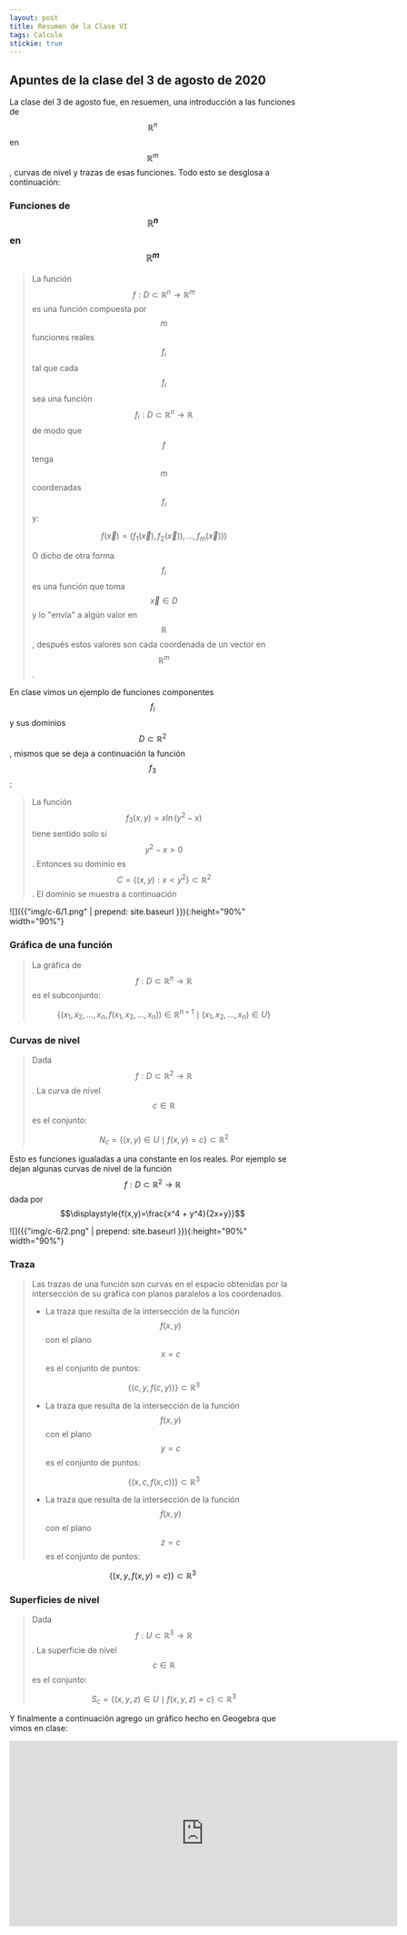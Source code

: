 ```yaml
---
layout: post
title: Resumen de la Clase VI
tags: Calculo 
stickie: true
---
```


## Apuntes de la clase del 3 de agosto de 2020


La clase del 3 de agosto fue, en resuemen, una introducción a las funciones de $$\mathbb{R}^n$$ en $$\mathbb{R}^m$$, curvas
de nivel y trazas de esas funciones. Todo esto se desglosa a continuación:

### Funciones de $$\mathbb{R}^n$$ en $$\mathbb{R}^m$$

> La función $$f:D\subset\mathbb{R}^{n}\to\mathbb{R}^m$$ es una función compuesta por $$m$$ funciones
reales $$f_i$$ tal que cada $$f_{i}$$ sea una función $$f_{i}:D\subset\mathbb{R}^n\to\mathbb{R}$$ de modo que $$f$$ tenga $$m$$ coordenadas $$f_{i}$$ y:
>
> $$\displaystyle{f(\vec{x})=(f_{1}(\vec{x}), f_{2}(\vec{x})), \dots, f_{m}(\vec{x})))}$$
>
> O dicho de otra forma $$f_{i}$$ es una función que toma $$\vec{x}\in D$$ y lo "envía" a algún valor en $$\mathbb{R}$$, después estos valores son cada
coordenada de un vector en $$\mathbb{R}^m$$.

En clase vimos un ejemplo de funciones componentes $$f_{i}$$ y sus dominios $$D\subset\mathbb{R}^2$$, mismos que se deja a continuación la función $$f_{3}$$:

> La función $$f_{3}(x,y)=x\ln(y^{2}-x)$$ tiene sentido solo si $$y^{2}-x > 0$$. Entonces su dominio es $$C=\lbrace (x,y):x<y^2 \rbrace\subset\mathbb{R}^2$$. El dominio se muestra a continuación

![]({{"img/c-6/1.png" | prepend: site.baseurl }}){:height="90%" width="90%"}

### Gráfica de una función

> La gráfica de $$f:D\subset\mathbb{R}^{n}\to\mathbb{R}$$ es el subconjunto:
>
> $$\displaystyle{\lbrace(x_{1}, x_{2}, \dots, x_{n}, f(x_{1}, x_{2}, \dots, x_{n}))\in\mathbb{R}^{n+1} \mid (x_{1}, x_{2}, \dots, x_{n})\in U \rbrace}$$

### Curvas de nivel

> Dada $$f:D\subset\mathbb{R}^{2}\to\mathbb{R}$$. La curva de nivel $$c\in\mathbb{R}$$ es el conjunto:
>
> $$\displaystyle{N_{c}=\lbrace(x,y)\in U \mid f(x,y)= c \rbrace \subset\mathbb{R}^{2}}$$

Esto es funciones igualadas a una constante en los reales. Por ejemplo se dejan algunas curvas de nivel de la función $$f:D\subset\mathbb{R}^{2}\to\mathbb{R}$$ dada por $$\displaystyle{f(x,y)=\frac{x^4 + y^4}{2x+y}}$$

![]({{"img/c-6/2.png" | prepend: site.baseurl }}){:height="90%" width="90%"}

### Traza

> Las trazas de una función son curvas en el espacio obtenidas por la intersección de su gráfica con planos paralelos a los coordenados.
>
> + La traza que resulta de la intersección de la función $$f(x,y)$$ con el plano $$x=c$$ es el conjunto de puntos:
>
> $$\displaystyle{\lbrace(c,y,f(c,y)) \rbrace\subset\mathbb{R}^3}$$
>
> + La traza que resulta de la intersección de la función $$f(x,y)$$ con el plano $$y=c$$ es el conjunto de puntos:
>
> $$\displaystyle{\lbrace(x,c,f(x,c)) \rbrace\subset\mathbb{R}^3}$$
>
> + La traza que resulta de la intersección de la función $$f(x,y)$$ con el plano $$z=c$$ es el conjunto de puntos:

$$\displaystyle{\lbrace(x,y,f(x,y)=c) \rbrace\subset\mathbb{R}^3}$$

### Superficies de nivel

> Dada $$f:U\subset\mathbb{R}^{3}\to\mathbb{R}$$. La superficie de nivel $$c\in\mathbb{R}$$ es el conjunto:
> 
> $$\displaystyle{S_{c}=\lbrace(x,y,z)\in U \mid f(x,y,z)=c \rbrace \subset \mathbb{R}^{3}}$$

Y finalmente a continuación agrego un gráfico hecho en Geogebra que vimos en clase:

<iframe scrolling="no" title="Sin título" src="https://www.geogebra.org/material/iframe/id/bxujhdft/width/1366/height/652/border/888888/sfsb/true/smb/false/stb/false/stbh/false/ai/false/asb/false/sri/false/rc/false/ld/false/sdz/false/ctl/false" width="683px" height="326px" style="border:0px;"> </iframe>
